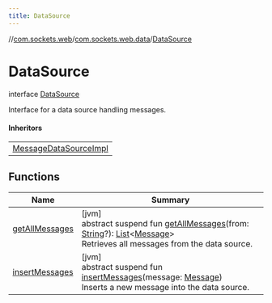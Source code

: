 ```yaml
---
title: DataSource
---
```

//[com.sockets.web](../../../index.html)/[com.sockets.web.data](../index.html)/[DataSource](index.html)



# DataSource

interface [DataSource](index.html)

Interface for a data source handling messages.



#### Inheritors


| |
|---|
| [MessageDataSourceImpl](../-message-data-source-impl/index.html) |


## Functions


| Name | Summary |
|---|---|
| [getAllMessages](get-all-messages.html) | [jvm]<br>abstract suspend fun [getAllMessages](get-all-messages.html)(from: [String](https://kotlinlang.org/api/latest/jvm/stdlib/kotlin/-string/index.html)?): [List](https://kotlinlang.org/api/latest/jvm/stdlib/kotlin.collections/-list/index.html)&lt;[Message](../-message/index.html)&gt;<br>Retrieves all messages from the data source. |
| [insertMessages](insert-messages.html) | [jvm]<br>abstract suspend fun [insertMessages](insert-messages.html)(message: [Message](../-message/index.html))<br>Inserts a new message into the data source. |

